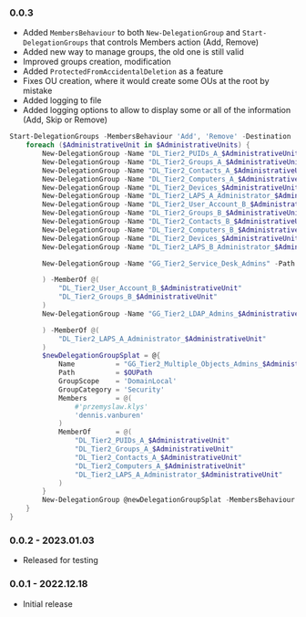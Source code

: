 ﻿
### 0.0.3
- Added `MembersBehaviour` to both `New-DelegationGroup` and `Start-DelegationGroups` that controls Members action (Add, Remove)
- Added new way to manage groups, the old one is still valid
- Improved groups creation, modification
- Added `ProtectedFromAccidentalDeletion` as a feature
- Fixes OU creation, where it would create some OUs at the root by mistake
- Added logging to file
- Added logging options to allow to display some or all of the information (Add, Skip or Remove)

```powershell
Start-DelegationGroups -MembersBehaviour 'Add', 'Remove' -Destination 'OU=Delegation,OU=Groups,OU=Production,DC=ad,DC=evotec,DC=xyz' -Domain 'ad.evotec.xyz' -Verbose {
    foreach ($AdministrativeUnit in $AdministrativeUnits) {
        New-DelegationGroup -Name "DL_Tier2_PUIDs_A_$AdministrativeUnit" -Path $OUPath -GroupScope 'DomainLocal' -GroupCategory 'Security' -Description 'Testing description' -DisplayName "DL_Tier2_PUIDs_A_$AdministrativeUnit" -ProtectedFromAccidentalDeletion
        New-DelegationGroup -Name "DL_Tier2_Groups_A_$AdministrativeUnit" -Path $OUPath -GroupScope 'DomainLocal' -GroupCategory 'Security'
        New-DelegationGroup -Name "DL_Tier2_Contacts_A_$AdministrativeUnit" -Path $OUPath -GroupScope 'DomainLocal' -GroupCategory 'Security'
        New-DelegationGroup -Name "DL_Tier2_Computers_A_$AdministrativeUnit" -Path $OUPath -GroupScope 'DomainLocal' -GroupCategory 'Security'
        New-DelegationGroup -Name "DL_Tier2_Devices_$AdministrativeUnit" -Path $OUPath -GroupScope 'DomainLocal' -GroupCategory 'Security'
        New-DelegationGroup -Name "DL_Tier2_LAPS_A_Administrator_$AdministrativeUnit" -Path $OUPath -GroupScope 'DomainLocal' -GroupCategory 'Security'
        New-DelegationGroup -Name "DL_Tier2_User_Account_B_$AdministrativeUnit" -Path $OUPath -GroupScope 'DomainLocal' -GroupCategory 'Security'
        New-DelegationGroup -Name "DL_Tier2_Groups_B_$AdministrativeUnit" -Path $OUPath -GroupScope 'DomainLocal' -GroupCategory 'Security'
        New-DelegationGroup -Name "DL_Tier2_Contacts_B_$AdministrativeUnit" -Path $OUPath -GroupScope 'DomainLocal' -GroupCategory 'Security'
        New-DelegationGroup -Name "DL_Tier2_Computers_B_$AdministrativeUnit" -Path $OUPath -GroupScope 'DomainLocal' -GroupCategory 'Security'
        New-DelegationGroup -Name "DL_Tier2_Devices_$AdministrativeUnit" -Path $OUPath -GroupScope 'DomainLocal' -GroupCategory 'Security'
        New-DelegationGroup -Name "DL_Tier2_LAPS_B_Administrator_$AdministrativeUnit" -Path $OUPath -GroupScope 'DomainLocal' -GroupCategory 'Security'

        New-DelegationGroup -Name "GG_Tier2_Service_Desk_Admins" -Path $OUPath -GroupScope 'DomainLocal' -GroupCategory 'Security' -Members @(

        ) -MemberOf @(
            "DL_Tier2_User_Account_B_$AdministrativeUnit"
            "DL_Tier2_Groups_B_$AdministrativeUnit"
        )
        New-DelegationGroup -Name "GG_Tier2_LDAP_Admins_$AdministrativeUnit" -Path $OUPath -GroupScope 'DomainLocal' -GroupCategory 'Security' -Members @(

        ) -MemberOf @(
            "DL_Tier2_LAPS_A_Administrator_$AdministrativeUnit"
        )
        $newDelegationGroupSplat = @{
            Name          = "GG_Tier2_Multiple_Objects_Admins_$AdministrativeUnit"
            Path          = $OUPath
            GroupScope    = 'DomainLocal'
            GroupCategory = 'Security'
            Members       = @(
                #'przemyslaw.klys'
                'dennis.vanburen'
            )
            MemberOf      = @(
                "DL_Tier2_PUIDs_A_$AdministrativeUnit"
                "DL_Tier2_Groups_A_$AdministrativeUnit"
                "DL_Tier2_Contacts_A_$AdministrativeUnit"
                "DL_Tier2_Computers_A_$AdministrativeUnit"
                "DL_Tier2_LAPS_A_Administrator_$AdministrativeUnit"
            )
        }
        New-DelegationGroup @newDelegationGroupSplat -MembersBehaviour 'Add', 'Remove'
    }
}
```

### 0.0.2 - 2023.01.03
- Released for testing

### 0.0.1 - 2022.12.18
- Initial release